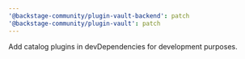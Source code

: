 ```yaml
---
'@backstage-community/plugin-vault-backend': patch
'@backstage-community/plugin-vault': patch
---
```


Add catalog plugins in devDependencies for development purposes.
